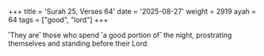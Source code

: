 +++
title = 'Surah 25, Verses 64'
date = '2025-08-27'
weight = 2919
ayah = 64
tags = ["good", "lord"]
+++

˹They are˺ those who spend ˹a good portion of˺ the night, prostrating themselves and standing before their Lord.